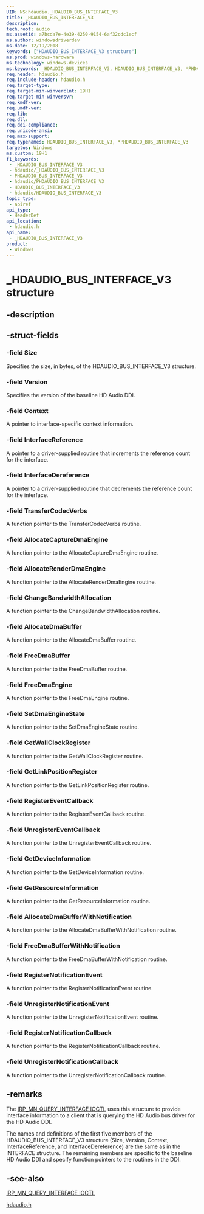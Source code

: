 ```yaml
---
UID: NS:hdaudio._HDAUDIO_BUS_INTERFACE_V3
title: _HDAUDIO_BUS_INTERFACE_V3
description: 
tech.root: audio
ms.assetid: a7bcda7e-4e39-4250-9154-6af32cdc1ecf
ms.author: windowsdriverdev
ms.date: 12/19/2018
keywords: ["HDAUDIO_BUS_INTERFACE_V3 structure"]
ms.prod: windows-hardware
ms.technology: windows-devices
ms.keywords: _HDAUDIO_BUS_INTERFACE_V3, HDAUDIO_BUS_INTERFACE_V3, *PHDAUDIO_BUS_INTERFACE_V3,
req.header: hdaudio.h
req.include-header: hdaudio.h
req.target-type: 
req.target-min-winverclnt: 19H1
req.target-min-winversvr: 
req.kmdf-ver: 
req.umdf-ver: 
req.lib: 
req.dll: 
req.ddi-compliance: 
req.unicode-ansi: 
req.max-support: 
req.typenames: HDAUDIO_BUS_INTERFACE_V3, *PHDAUDIO_BUS_INTERFACE_V3
targetos: Windows
ms.custom: 19H1
f1_keywords:
 - _HDAUDIO_BUS_INTERFACE_V3
 - hdaudio/_HDAUDIO_BUS_INTERFACE_V3
 - PHDAUDIO_BUS_INTERFACE_V3
 - hdaudio/PHDAUDIO_BUS_INTERFACE_V3
 - HDAUDIO_BUS_INTERFACE_V3
 - hdaudio/HDAUDIO_BUS_INTERFACE_V3
topic_type:
 - apiref
api_type:
 - HeaderDef
api_location:
 - hdaudio.h
api_name:
 - _HDAUDIO_BUS_INTERFACE_V3
product:
 - Windows
---
```


# _HDAUDIO_BUS_INTERFACE_V3 structure


## -description

## -struct-fields

### -field Size

Specifies the size, in bytes, of the HDAUDIO_BUS_INTERFACE_V3 structure.

### -field Version

Specifies the version of the baseline HD Audio DDI.

### -field Context

A pointer to interface-specific context information.

### -field InterfaceReference

A pointer to a driver-supplied routine that increments the reference count for the interface.

### -field InterfaceDereference

A pointer to a driver-supplied routine that decrements the reference count for the interface.

### -field TransferCodecVerbs

A function pointer to the TransferCodecVerbs routine.

### -field AllocateCaptureDmaEngine

A function pointer to the AllocateCaptureDmaEngine routine.

### -field AllocateRenderDmaEngine

A function pointer to the AllocateRenderDmaEngine routine.

### -field ChangeBandwidthAllocation

A function pointer to the ChangeBandwidthAllocation routine.

### -field AllocateDmaBuffer

A function pointer to the AllocateDmaBuffer routine.

### -field FreeDmaBuffer

A function pointer to the FreeDmaBuffer routine.

### -field FreeDmaEngine

A function pointer to the FreeDmaEngine routine.

### -field SetDmaEngineState

A function pointer to the SetDmaEngineState routine.

### -field GetWallClockRegister

A function pointer to the GetWallClockRegister routine.

### -field GetLinkPositionRegister

A function pointer to the GetLinkPositionRegister routine.

### -field RegisterEventCallback

A function pointer to the RegisterEventCallback routine.

### -field UnregisterEventCallback

A function pointer to the UnregisterEventCallback routine.

### -field GetDeviceInformation

A function pointer to the GetDeviceInformation routine.

### -field GetResourceInformation

A function pointer to the GetResourceInformation routine.

### -field AllocateDmaBufferWithNotification

A function pointer to the AllocateDmaBufferWithNotification routine.

### -field FreeDmaBufferWithNotification

A function pointer to the FreeDmaBufferWithNotification routine.

### -field RegisterNotificationEvent

A function pointer to the RegisterNotificationEvent routine.

### -field UnregisterNotificationEvent

A function pointer to the UnregisterNotificationEvent routine.

### -field RegisterNotificationCallback

A function pointer to the RegisterNotificationCallback routine.

### -field UnregisterNotificationCallback

A function pointer to the UnregisterNotificationCallback routine.

## -remarks

The [IRP_MN_QUERY_INTERFACE IOCTL](https://docs.microsoft.com/windows-hardware/drivers/kernel/irp-mn-query-interface) uses this structure to provide interface information to a client that is querying the HD Audio bus driver for the HD Audio DDI.

The names and definitions of the first five members of the HDAUDIO_BUS_INTERFACE_V3 structure (Size, Version, Context, InterfaceReference, and InterfaceDereference) are the same as in the INTERFACE structure. The remaining members are specific to the baseline HD Audio DDI and specify function pointers to the routines in the DDI.

## -see-also

[IRP_MN_QUERY_INTERFACE IOCTL](https://docs.microsoft.com/windows-hardware/drivers/kernel/irp-mn-query-interface)

[hdaudio.h](../hdaudio/index.md)

